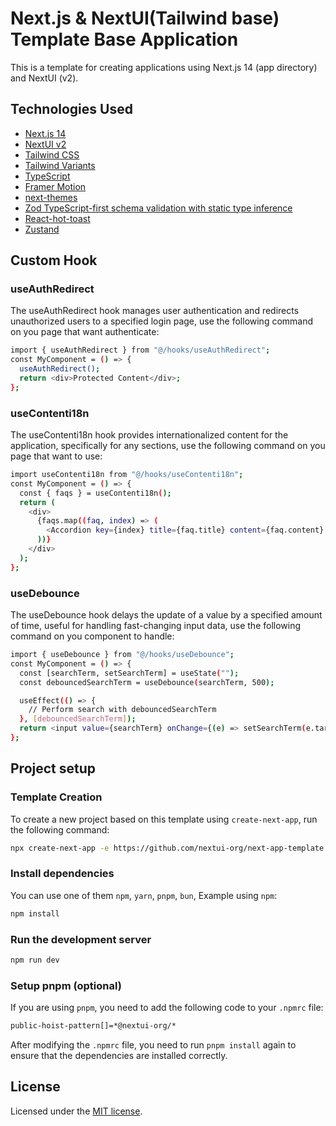 # Next.js & NextUI(Tailwind base) Template Base Application

This is a template for creating applications using Next.js 14 (app directory) and NextUI (v2).

## Technologies Used

- [Next.js 14](https://nextjs.org/docs/getting-started)
- [NextUI v2](https://nextui.org/)
- [Tailwind CSS](https://tailwindcss.com/)
- [Tailwind Variants](https://tailwind-variants.org)
- [TypeScript](https://www.typescriptlang.org/)
- [Framer Motion](https://www.framer.com/motion/)
- [next-themes](https://github.com/pacocoursey/next-themes)
- [Zod TypeScript-first schema validation with static type inference ](https://zod.dev/)
- [React-hot-toast](https://react-hot-toast.com/)
- [Zustand](https://docs.pmnd.rs/zustand/getting-started/introduction)


## Custom Hook

### useAuthRedirect

The useAuthRedirect hook manages user authentication and redirects unauthorized users to a specified login page, use the following command on you page that want authenticate:

```bash
import { useAuthRedirect } from "@/hooks/useAuthRedirect";
const MyComponent = () => {
  useAuthRedirect();
  return <div>Protected Content</div>;
};
```
### useContenti18n

The useContenti18n hook provides internationalized content for the application, specifically for any sections, use the following command on you page that want to use:

```bash
import useContenti18n from "@/hooks/useContenti18n";
const MyComponent = () => {
  const { faqs } = useContenti18n();
  return (
    <div>
      {faqs.map((faq, index) => (
        <Accordion key={index} title={faq.title} content={faq.content} />
      ))}
    </div>
  );
};
```
### useDebounce

The useDebounce hook delays the update of a value by a specified amount of time, useful for handling fast-changing input data, use the following command on you component to handle:

```bash
import { useDebounce } from "@/hooks/useDebounce";
const MyComponent = () => {
  const [searchTerm, setSearchTerm] = useState("");
  const debouncedSearchTerm = useDebounce(searchTerm, 500);

  useEffect(() => {
    // Perform search with debouncedSearchTerm
  }, [debouncedSearchTerm]);
  return <input value={searchTerm} onChange={(e) => setSearchTerm(e.target.value)} />;
};
```




  
## Project setup

### Template Creation

To create a new project based on this template using `create-next-app`, run the following command:

```bash
npx create-next-app -e https://github.com/nextui-org/next-app-template
```

### Install dependencies

You can use one of them `npm`, `yarn`, `pnpm`, `bun`, Example using `npm`:

```bash
npm install
```

### Run the development server

```bash
npm run dev
```

### Setup pnpm (optional)

If you are using `pnpm`, you need to add the following code to your `.npmrc` file:

```bash
public-hoist-pattern[]=*@nextui-org/*
```

After modifying the `.npmrc` file, you need to run `pnpm install` again to ensure that the dependencies are installed correctly.

## License

Licensed under the [MIT license](https://github.com/nextui-org/next-app-template/blob/main/LICENSE).
